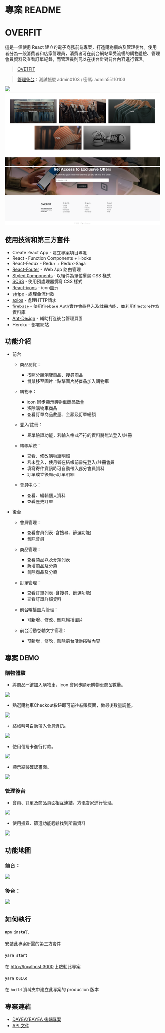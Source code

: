 # 專案 README

# OVERFIT

這是一個使用 React 建立的電子商務前端專案，打造購物網站及管理後台。使用者分為一般消費者和店家管理員，消費者可在前台網站享受流暢的購物體驗、管理會員資料及查看訂單紀錄，而管理員則可以在後台針對前台內容進行管理。

> [OVETFIT](https://overfit-vic.herokuapp.com)

> [管理後台](https://overfit-vic.herokuapp.com/admin)：測試帳號 admin0103 / 密碼: admin55110103


![](https://github.com/croissant0517/clothing-e-commerce/blob/master/readFiles/front%20page%20intro%201.gif)
![](https://github.com/croissant0517/clothing-e-commerce/blob/master/readFiles/front%20page%20intro%202.png)
![](https://github.com/croissant0517/clothing-e-commerce/blob/master/readFiles/front%20page%20intro%204.png)

## 使用技術和第三方套件

- Create React App - 建立專案項目環境
- React - Function Components + Hooks
- React-Redux - Redux + Redux-Saga
- [React-Router](https://www.npmjs.com/package/react-router) - Web App 路由管理
- [Styled Components](https://styled-components.com/) - 以組件為單位撰寫 CSS 樣式
- [SCSS](https://sass-lang.com/) - 使用預處理器撰寫 CSS 樣式
- [React-icons](https://react-icons.github.io/react-icons/) - icon圖示
- [stripe](https://stripe.com/) - 處理金流付款
- [axios](https://axios-http.com/) - 處理HTTP請求
- [firebase](https://firebase.google.com/) - 使用firebase Auth實作會員登入及註冊功能，並利用firestore作為資料庫
- [Ant-Design](https://ant.design/index-cn) - 輔助打造後台管理頁面
- Heroku - 部署網站


## 功能介紹

- 前台

  - 商品瀏覽：

    - 按照分類瀏覽商品、搜尋商品
    - 滑鼠移至圖片上點擊圖片將商品加入購物車

  - 購物車：

    - icon 同步顯示購物車商品數量
    - 移除購物車商品
    - 查看訂單商品數量、金額及訂單總額

  - 登入/註冊：

    - 表單驗證功能，若輸入格式不符的資料將無法登入/註冊

  - 結帳系統：

    - 查看、修改購物車明細
    - 若未登入，使用者在結帳前需先登入/註冊會員
    - 填寫寄件資訊時可自動帶入部分會員資料
    - 訂單成立後顯示訂單明細

  - 會員中心：

    - 查看、編輯個人資料
    - 查看歷史訂單

- 後台

  - 會員管理：

    - 查看會員列表 (含搜尋、篩選功能)
    - 刪除會員

  - 商品管理：

    - 查看商品以及分類列表
    - 新增商品及分類
    - 刪除商品及分類

  - 訂單管理：

    - 查看訂單列表 (含搜尋、篩選功能)
    - 查看訂單詳細資料

  - 前台輪播圖片管理：

    - 可新增、修改、刪除輪播圖片
 
  - 前台活動卷軸文字管理：

    - 可新增、修改、刪除前台活動捲軸內容

## 專案 DEMO

### 購物體驗

- 將商品一鍵加入購物車，icon 會同步顯示購物車商品數量。

![](https://i.imgur.com/yf4qRMV.gif)

- 點選購物車Checkout按鈕即可前往結賬頁面，做最後數量調整。

![](https://i.imgur.com/WG34LAi.gif)

- 結帳時可自動帶入會員資訊。

![](https://i.imgur.com/0dj0Ma2.gif)

- 使用信用卡進行付款。

![](https://i.imgur.com/j1RwrD5.gif)

- 顯示結帳確認畫面。

![](https://i.imgur.com/j1RwrD5.gif)

### 管理後台

- 會員、訂單及商品頁面相互連結，方便店家進行管理。

![](https://i.imgur.com/0yfTYF7.gif)

- 使用搜尋、篩選功能輕鬆找到所需資料

![](https://i.imgur.com/O7UFeWk.gif)

## 功能地圖

### 前台：

![](https://i.imgur.com/Jh9nlrA.jpg)

### 後台：

![](https://i.imgur.com/h41DhVL.jpg)

## 如何執行

#### `npm install`

安裝此專案所需的第三方套件

#### `yarn start`

在 [http://localhost:3000](http://localhost:3000) 上啟動此專案

#### `yarn build`

在 `build` 資料夾中建立此專案的 production 版本

## 專案連結

- [DAYEAYEAYEA 後端專案](https://github.com/dingdingdingliu/Dayeayeayea-backend)
- [API 文件](https://api.coolizz.tw/api-docs/)
